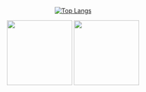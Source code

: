 <p align="center">
  <a href="https://github.com/maksim1908">
    <img src="https://github-readme-stats.vercel.app/api/top-langs/?username=maksim1908&layout=compact&theme=highcontrast" alt="Top Langs" />
  </a>
</p>
<p align='center'>
   <a href="https://github-readme-stats.vercel.app/api?username=maksim1908&show_icons=true&count_private=true">
       <img height=150 src="https://github-readme-stats.vercel.app/api?username=romankh3&show_icons=true&count_private=true"/></a>
   <a href="https://github.com/romankh3/github-readme-stats">
       <img height=150 src="https://github-readme-stats.vercel.app/api/top-langs/?username=romankh3&layout=compact"/></a>
</p>

